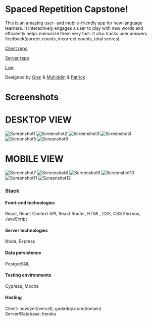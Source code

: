 # Spaced Repetition Capstone!

This is an amazing user- and mobile-friendly app for new language learners. It interactively engages a user to play with new words and efficiently helps memorize them very fast. It also tracks user answers feedback(correct counts, incorrect counts, total scores).

[Client repo](https://github.com/thinkful-ei-macaw/spaced-repetition-client-mpg)

[Server repo](https://github.com/thinkful-ei-macaw/spaced-repetition-server-mpg)

[Live](https://duolang.org/)

Designed by [Glen](https://github.com/Nekotree) & [Muhiddin](https://github.com/muhiddinsgithub) & [Patrick](https://github.com/7eyedhero)

# Screenshots

# DESKTOP VIEW

![Screenshot1](./screenshots/screenshot1.png)
![Screenshot2](./screenshots/screenshot2.png)
![Screenshot3](./screenshots/screenshot3.png)
![Screenshot4](./screenshots/screenshot4.png)
![Screenshot5](./screenshots/screenshot5.png)
![Screenshot6](./screenshots/screenshot6.png)

# MOBILE VIEW


![Screenshot7](./screenshots/screenshot7.png)
![Screenshot8](./screenshots/screenshot8.png)
![Screenshot9](./screenshots/screenshot9.png)
![Screenshot10](./screenshots/screenshot10.png)
![Screenshot11](./screenshots/screenshot11.png)
![Screenshot12](./screenshots/screenshot12.png)


### Stack

#### Front-end technologies
React, React Context API, React Router, HTML, CSS, CSS Flexbox, JavaScript

#### Server technologies
Node, Express

#### Data persistence
PostgreSQL

#### Testing environments
Cypress, Mocha

#### Hosting
Client: now(zeit/vercel), godaddy.com(domain)  
Server/Database: heroku


